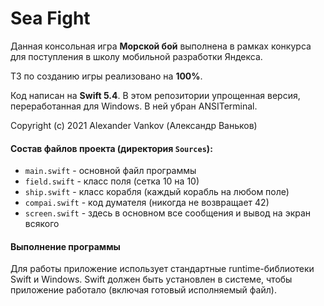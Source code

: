 # Sea Fight

Данная консольная игра **Морской бой** выполнена в рамках конкурса для поступления в школу мобильной разработки Яндекса.

ТЗ по созданию игры реализовано на **100%**.

Код написан на **Swift 5.4**. В этом репозитории упрощенная версия, переработанная для Windows. В ней убран ANSITerminal.

Copyright (c) 2021 Alexander Vankov (Александр Ваньков)

#### Состав файлов проекта (директория `Sources`):

* `main.swift` - основной файл программы
* `field.swift` - класс поля (сетка 10 на 10)
* `ship.swift` - класс корабля (каждый корабль на любом поле)
* `compai.swift` - код думателя (никогда не возвращает 42)
* `screen.swift` - здесь в основном все сообщения и вывод на экран всякого

#### Выполнение программы
Для работы приложение использует стандартные runtime-библиотеки Swift и Windows. Swift должен быть установлен в системе, чтобы приложение работало (включая готовый исполняемый файл).

